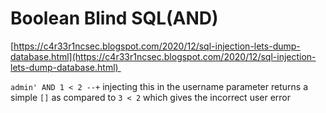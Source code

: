 # Boolean Blind SQL(AND)
[https://c4r33r1ncsec.blogspot.com/2020/12/sql-injection-lets-dump-database.html](https://c4r33r1ncsec.blogspot.com/2020/12/sql-injection-lets-dump-database.html) 

`admin' AND 1 < 2 --+` injecting this in the username parameter returns a simple `[]` as compared to `3 < 2` which gives the incorrect user error